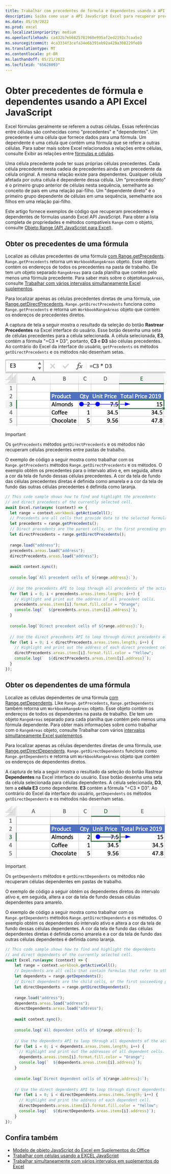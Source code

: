 ```yaml
---
title: Trabalhar com precedentes de fórmula e dependentes usando a API Excel JavaScript
description: Saiba como usar a API JavaScript Excel para recuperar precedentes e dependentes de fórmula.
ms.date: 05/19/2022
ms.prod: excel
ms.localizationpriority: medium
ms.openlocfilehash: ca432b7eb6825781960e995af2ed2193c7caa5e2
ms.sourcegitcommit: 4ca3334f3cefa34e6b391eb92a429a308229fe89
ms.translationtype: MT
ms.contentlocale: pt-BR
ms.lasthandoff: 05/21/2022
ms.locfileid: "65628093"
---
```

# <a name="get-formula-precedents-and-dependents-using-the-excel-javascript-api"></a>Obter precedentes de fórmula e dependentes usando a API Excel JavaScript

Excel fórmulas geralmente se referem a outras células. Essas referências entre células são conhecidas como "precedentes" e "dependentes". Um precedente é uma célula que fornece dados para uma fórmula. Um dependente é uma célula que contém uma fórmula que se refere a outras células. Para saber mais sobre Excel relacionados a relações entre células, consulte Exibir as relações entre [fórmulas e células](https://support.microsoft.com/office/a59bef2b-3701-46bf-8ff1-d3518771d507).

Uma célula precedente pode ter suas próprias células precedentes. Cada célula precedente nesta cadeia de precedentes ainda é um precedente da célula original. A mesma relação existe para dependentes. Qualquer célula afetada por outra célula é dependente dessa célula. Um "precedente direto" é o primeiro grupo anterior de células nesta sequência, semelhante ao conceito de pais em uma relação pai-filho. Um "dependente direto" é o primeiro grupo dependente de células em uma sequência, semelhante aos filhos em uma relação pai-filho.

Este artigo fornece exemplos de código que recuperam precedentes e dependentes de fórmulas usando Excel API JavaScript. Para obter a lista completa de propriedades e métodos compatíveis `Range` com o objeto, consulte [Objeto Range (API JavaScript para Excel)](/javascript/api/excel/excel.range).

## <a name="get-the-precedents-of-a-formula"></a>Obter os precedentes de uma fórmula

Localize as células precedentes de uma fórmula [com Range.getPrecedents](/javascript/api/excel/excel.range#excel-excel-range-getprecedents-member(1)). `Range.getPrecedents` retorna um `WorkbookRangeAreas` objeto. Esse objeto contém os endereços de todos os precedentes na pasta de trabalho. Ele tem um objeto separado `RangeAreas` para cada planilha que contém pelo menos uma fórmula precedente. Para saber mais sobre o objeto`RangeAreas`, consulte [Trabalhar com vários intervalos simultaneamente Excel suplementos](excel-add-ins-multiple-ranges.md).

Para localizar apenas as células precedentes diretas de uma fórmula, use [Range.getDirectPrecedents](/javascript/api/excel/excel.range#excel-excel-range-getdirectprecedents-member(1)). `Range.getDirectPrecedents` funciona como `Range.getPrecedents` e retorna um `WorkbookRangeAreas` objeto que contém os endereços de precedentes diretos.

A captura de tela a seguir mostra o resultado da seleção do botão **Rastrear Precedentes** na Excel interface do usuário. Esse botão desenha uma seta de células precedentes para a célula selecionada. A célula selecionada, **E3**, contém a fórmula "=C3 * D3", portanto, **C3** e **D3** são células precedentes. Ao contrário do Excel da interface do usuário, `getPrecedents` os métodos `getDirectPrecedents` e os métodos não desenham setas.

![Seta rastreando células precedentes na Excel interface do usuário.](../images/excel-ranges-trace-precedents.png)

> [!IMPORTANT]
> Os `getPrecedents` métodos `getDirectPrecedents` e os métodos não recuperam células precedentes entre pastas de trabalho.

O exemplo de código a seguir mostra como trabalhar com os `Range.getPrecedents` métodos `Range.getDirectPrecedents` e os métodos. O exemplo obtém os precedentes para o intervalo ativo e, em seguida, altera a cor da tela de fundo dessas células precedentes. A cor da tela de fundo das células precedentes diretas é definida como amarela e a cor da tela de fundo das outras células precedentes é definida como laranja.

```js
// This code sample shows how to find and highlight the precedents 
// and direct precedents of the currently selected cell.
await Excel.run(async (context) => {
  let range = context.workbook.getActiveCell();
  // Precedents are all cells that provide data to the selected formula.
  let precedents = range.getPrecedents();
  // Direct precedents are the parent cells, or the first preceding group of cells that provide data to the selected formula.    
  let directPrecedents = range.getDirectPrecedents();

  range.load("address");
  precedents.areas.load("address");
  directPrecedents.areas.load("address");
  
  await context.sync();

  console.log(`All precedent cells of ${range.address}:`);
  
  // Use the precedents API to loop through all precedents of the active cell.
  for (let i = 0; i < precedents.areas.items.length; i++) {
    // Highlight and print out the address of all precedent cells.
    precedents.areas.items[i].format.fill.color = "Orange";
    console.log(`  ${precedents.areas.items[i].address}`);
  }

  console.log(`Direct precedent cells of ${range.address}:`);

  // Use the direct precedents API to loop through direct precedents of the active cell.
  for (let i = 0; i < directPrecedents.areas.items.length; i++) {
    // Highlight and print out the address of each direct precedent cell.
    directPrecedents.areas.items[i].format.fill.color = "Yellow";
    console.log(`  ${directPrecedents.areas.items[i].address}`);
  }
});
```

## <a name="get-the-dependents-of-a-formula"></a>Obter os dependentes de uma fórmula

Localize as células dependentes de uma fórmula [com Range.getDependents](/javascript/api/excel/excel.range#excel-excel-range-getdependents-member(1)). Like `Range.getPrecedents`, `Range.getDependents` também retorna um `WorkbookRangeAreas` objeto. Esse objeto contém os endereços de todos os dependentes na pasta de trabalho. Ele tem um objeto `RangeAreas` separado para cada planilha que contém pelo menos uma fórmula dependente. Para obter mais informações sobre como trabalhar com o `RangeAreas` objeto, consulte Trabalhar com vários [intervalos simultaneamente Excel suplementos](excel-add-ins-multiple-ranges.md).

Para localizar apenas as células dependentes diretas de uma fórmula, use [Range.getDirectDependents](/javascript/api/excel/excel.range#excel-excel-range-getdirectdependents-member(1)). `Range.getDirectDependents` funciona como `Range.getDependents` e retorna um `WorkbookRangeAreas` objeto que contém os endereços de dependentes diretos.

A captura de tela a seguir mostra o resultado da seleção do botão Rastrear **Dependentes** na Excel interface do usuário. Esse botão desenha uma seta da célula selecionada para células dependentes. A célula selecionada, **D3**, tem a **célula E3** como dependente. **E3** contém a fórmula "=C3 * D3". Ao contrário do Excel da interface do usuário, `getDependents` os métodos `getDirectDependents` e os métodos não desenham setas.

![Células dependentes de rastreamento de seta Excel interface do usuário.](../images/excel-ranges-trace-dependents.png)

> [!IMPORTANT]
> Os `getDependents` métodos e `getDirectDependents` os métodos não recuperam células dependentes em pastas de trabalho.

O exemplo de código a seguir obtém os dependentes diretos do intervalo ativo e, em seguida, altera a cor da tela de fundo dessas células dependentes para amarelo.

O exemplo de código a seguir mostra como trabalhar com os `Range.getDependents` métodos `Range.getDirectDependents` e os métodos. O exemplo obtém os dependentes do intervalo ativo e altera a cor da tela de fundo dessas células dependentes. A cor da tela de fundo das células dependentes diretas é definida como amarela e a cor da tela de fundo das outras células dependentes é definida como laranja.

```js
// This code sample shows how to find and highlight the dependents 
// and direct dependents of the currently selected cell.
await Excel.run(async (context) => {
    let range = context.workbook.getActiveCell();
    // Dependents are all cells that contain formulas that refer to other cells.
    let dependents = range.getDependents();  
    // Direct dependents are the child cells, or the first succeeding group of cells in a sequence of cells that refer to other cells.
    let directDependents = range.getDirectDependents();

    range.load("address");
    dependents.areas.load("address");    
    directDependents.areas.load("address");
    
    await context.sync();

    console.log(`All dependent cells of ${range.address}:`);
    
    // Use the dependents API to loop through all dependents of the active cell.
    for (let i = 0; i < dependents.areas.items.length; i++) {
      // Highlight and print out the addresses of all dependent cells.
      dependents.areas.items[i].format.fill.color = "Orange";
      console.log(`  ${dependents.areas.items[i].address}`);
    }

    console.log(`Direct dependent cells of ${range.address}:`);

    // Use the direct dependents API to loop through direct dependents of the active cell.
    for (let i = 0; i < directDependents.areas.items.length; i++) {
      // Highlight and print the address of each dependent cell.
      directDependents.areas.items[i].format.fill.color = "Yellow";
      console.log(`  ${directDependents.areas.items[i].address}`);
    }
});
```

## <a name="see-also"></a>Confira também

- [Modelo de objeto JavaScript do Excel em Suplementos do Office](excel-add-ins-core-concepts.md)
- [Trabalhar com células usando a EXCEL JavaScript](excel-add-ins-cells.md)
- [Trabalhar simultaneamente com vários intervalos em suplementos do Excel](excel-add-ins-multiple-ranges.md)
